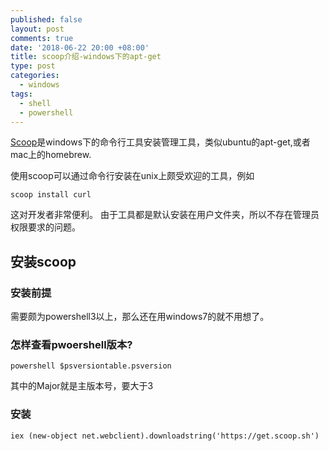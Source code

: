 ```yaml
---
published: false
layout: post
comments: true
date: '2018-06-22 20:00 +08:00'
title: scoop介绍-windows下的apt-get
type: post
categories:
  - windows
tags:
  - shell
  - powershell
---
```

[Scoop](https://scoop.sh/)是windows下的命令行工具安装管理工具，类似ubuntu的apt-get,或者mac上的homebrew.

使用scoop可以通过命令行安装在unix上颇受欢迎的工具，例如
```shell
scoop install curl
```
这对开发者非常便利。
由于工具都是默认安装在用户文件夹，所以不存在管理员权限要求的问题。

## 安装scoop

### 安装前提
需要颇为powershell3以上，那么还在用windows7的就不用想了。

### 怎样查看pwoershell版本?
```shell
powershell $psversiontable.psversion
```
其中的Major就是主版本号，要大于3

### 安装
```shell
iex (new-object net.webclient).downloadstring('https://get.scoop.sh')
```



